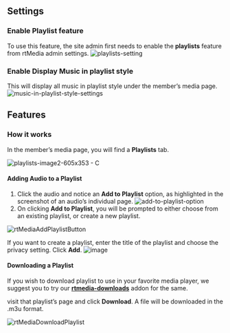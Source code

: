 ## Settings

### Enable Playlist feature
To use this feature, the site admin first needs to enable the **playlists** feature from rtMedia admin settings.
![playlists-setting](https://cloud.githubusercontent.com/assets/9261540/7982194/b303c09c-0ad2-11e5-8ae5-8f428e053fae.png)

### Enable Display Music in playlist style
This will display all music in playlist style under the member’s media page.
![music-in-playlist-style-settings](https://cloud.githubusercontent.com/assets/9261540/8353968/a4199bca-1b61-11e5-8e4b-36d98ec36d56.png)


## Features

### How it works
In the member’s media page, you will find a **Playlists** tab.

![playlists-image2-605x353 - C](https://cloud.githubusercontent.com/assets/9261540/7982212/d4b488f2-0ad2-11e5-857e-5f5a6bf2f9ba.png)


#### Adding Audio to a Playlist


1. Click the audio and notice an **Add to Playlist** option, as highlighted in the screenshot of an audio’s individual page.
![add-to-playlist-option](https://cloud.githubusercontent.com/assets/7771963/7862670/0883e8a2-0575-11e5-9e34-c65e5dc8dc87.png)
2. On clicking **Add to Playlist**, you will be prompted to either choose from an existing playlist, or create a new playlist.

![rtMediaAddPlaylistButton](https://cloud.githubusercontent.com/assets/9261540/7982233/0db1612a-0ad3-11e5-85fc-252ae59d9f53.png)

If you want to create a playlist, enter the title of the playlist and choose the privacy setting. Click **Add**.
![image](https://cloud.githubusercontent.com/assets/9261540/7982250/2954ed48-0ad3-11e5-8cc5-d021f679962d.png)


#### Downloading a Playlist


If you wish to download playlist to use in your favorite media player, we suggest you to try our **[rtmedia-downloads](../direct-download-link.md)** addon for the same.

visit that playlist’s page and click **Download**. A file will be downloaded in the .m3u format.

![rtMediaDownloadPlaylist](https://cloud.githubusercontent.com/assets/9261540/7982310/c88e3a90-0ad3-11e5-8f83-d54185902ae3.png)
